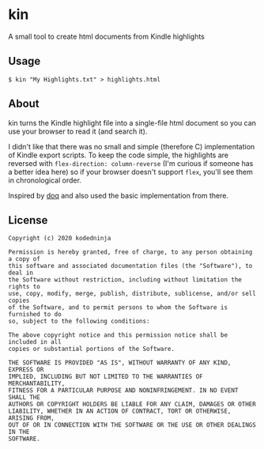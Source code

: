 # kin
A small tool to create html documents from Kindle highlights

## Usage
```
$ kin "My Highlights.txt" > highlights.html
```

## About
kin turns the Kindle highlight file into a single-file html document so you can use your browser to read it (and search it). 

I didn't like that there was no small and simple (therefore C) implementation of Kindle export scripts. To keep the code simple, the highlights are reversed with `flex-direction: column-reverse` (I'm curious if someone has a better idea here) so if your browser doesn't support `flex`, you'll see them in chronological order.

Inspired by [doq](https://github.com/rxi/doq) and also used the basic implementation from there.

## License
```
Copyright (c) 2020 kodedninja

Permission is hereby granted, free of charge, to any person obtaining a copy of
this software and associated documentation files (the "Software"), to deal in
the Software without restriction, including without limitation the rights to
use, copy, modify, merge, publish, distribute, sublicense, and/or sell copies
of the Software, and to permit persons to whom the Software is furnished to do
so, subject to the following conditions:

The above copyright notice and this permission notice shall be included in all
copies or substantial portions of the Software.

THE SOFTWARE IS PROVIDED "AS IS", WITHOUT WARRANTY OF ANY KIND, EXPRESS OR
IMPLIED, INCLUDING BUT NOT LIMITED TO THE WARRANTIES OF MERCHANTABILITY,
FITNESS FOR A PARTICULAR PURPOSE AND NONINFRINGEMENT. IN NO EVENT SHALL THE
AUTHORS OR COPYRIGHT HOLDERS BE LIABLE FOR ANY CLAIM, DAMAGES OR OTHER
LIABILITY, WHETHER IN AN ACTION OF CONTRACT, TORT OR OTHERWISE, ARISING FROM,
OUT OF OR IN CONNECTION WITH THE SOFTWARE OR THE USE OR OTHER DEALINGS IN THE
SOFTWARE.
```
